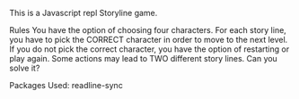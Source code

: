 This is a Javascript repl Storyline game.

Rules
You have the option of choosing four characters.
For each story line, you have to pick the CORRECT character in order to move to the next level.
If you do not pick the correct character, you have the option of restarting or play again.
Some actions may lead to TWO different story lines.
Can you solve it?

Packages Used:
readline-sync
